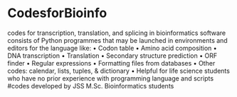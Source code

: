 # CodesforBioinfo
codes for transcription, translation, and splicing in bioinformatics software consists of Python programmes that may be launched in environments and editors for the language like: • Codon table • Amino acid composition • DNA transcription • Translation • Secondary structure prediction • ORF finder • Regular expressions • Formatting files from databases • Other codes: calendar, lists, tuples, & dictionary • Helpful for life science students who have no prior experience with programming language and scripts #codes developed by JSS M.Sc. Bioinformatics students
